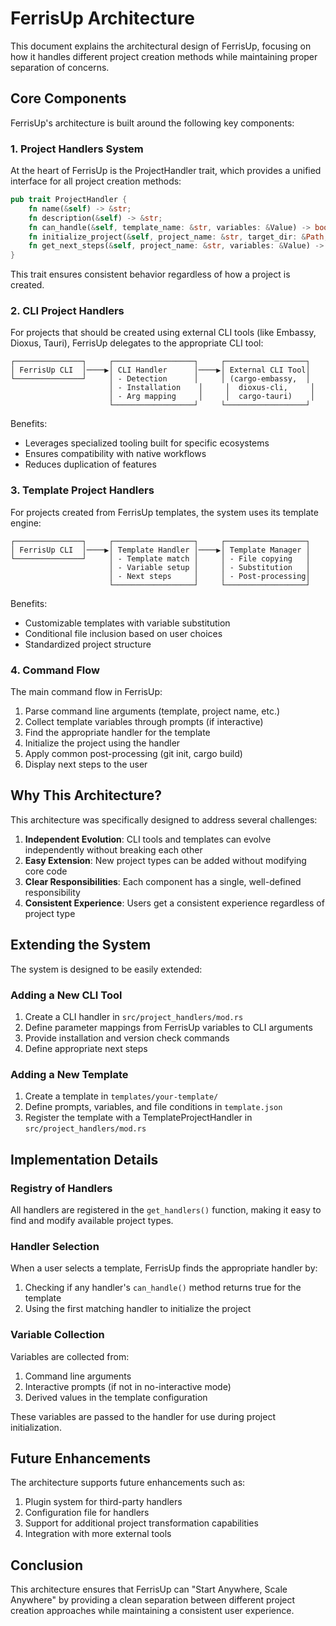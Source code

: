 # FerrisUp Architecture

This document explains the architectural design of FerrisUp, focusing on how it handles different project creation methods while maintaining proper separation of concerns.

## Core Components

FerrisUp's architecture is built around the following key components:

### 1. Project Handlers System

At the heart of FerrisUp is the ProjectHandler trait, which provides a unified interface for all project creation methods:

```rust
pub trait ProjectHandler {
    fn name(&self) -> &str;
    fn description(&self) -> &str;
    fn can_handle(&self, template_name: &str, variables: &Value) -> bool;
    fn initialize_project(&self, project_name: &str, target_dir: &Path, variables: &Value) -> Result<()>;
    fn get_next_steps(&self, project_name: &str, variables: &Value) -> Vec<String>;
}
```

This trait ensures consistent behavior regardless of how a project is created.

### 2. CLI Project Handlers

For projects that should be created using external CLI tools (like Embassy, Dioxus, Tauri), FerrisUp delegates to the appropriate CLI tool:

```
┌───────────────┐     ┌──────────────────┐     ┌──────────────────┐
│ FerrisUp CLI  │────▶│ CLI Handler      │────▶│ External CLI Tool│
└───────────────┘     │ - Detection      │     │ (cargo-embassy,  │
                      │ - Installation    │     │  dioxus-cli,     │
                      │ - Arg mapping     │     │  cargo-tauri)    │
                      └──────────────────┘     └──────────────────┘
```

Benefits:
- Leverages specialized tooling built for specific ecosystems
- Ensures compatibility with native workflows
- Reduces duplication of features

### 3. Template Project Handlers

For projects created from FerrisUp templates, the system uses its template engine:

```
┌───────────────┐     ┌──────────────────┐     ┌──────────────────┐
│ FerrisUp CLI  │────▶│ Template Handler │────▶│ Template Manager │
└───────────────┘     │ - Template match │     │ - File copying   │
                      │ - Variable setup │     │ - Substitution   │
                      │ - Next steps     │     │ - Post-processing│
                      └──────────────────┘     └──────────────────┘
```

Benefits:
- Customizable templates with variable substitution
- Conditional file inclusion based on user choices
- Standardized project structure

### 4. Command Flow

The main command flow in FerrisUp:

1. Parse command line arguments (template, project name, etc.)
2. Collect template variables through prompts (if interactive)
3. Find the appropriate handler for the template
4. Initialize the project using the handler
5. Apply common post-processing (git init, cargo build)
6. Display next steps to the user

## Why This Architecture?

This architecture was specifically designed to address several challenges:

1. **Independent Evolution**: CLI tools and templates can evolve independently without breaking each other
2. **Easy Extension**: New project types can be added without modifying core code
3. **Clear Responsibilities**: Each component has a single, well-defined responsibility
4. **Consistent Experience**: Users get a consistent experience regardless of project type

## Extending the System

The system is designed to be easily extended:

### Adding a New CLI Tool

1. Create a CLI handler in `src/project_handlers/mod.rs`
2. Define parameter mappings from FerrisUp variables to CLI arguments
3. Provide installation and version check commands
4. Define appropriate next steps

### Adding a New Template

1. Create a template in `templates/your-template/`
2. Define prompts, variables, and file conditions in `template.json`
3. Register the template with a TemplateProjectHandler in `src/project_handlers/mod.rs`

## Implementation Details

### Registry of Handlers

All handlers are registered in the `get_handlers()` function, making it easy to find and modify available project types.

### Handler Selection

When a user selects a template, FerrisUp finds the appropriate handler by:

1. Checking if any handler's `can_handle()` method returns true for the template
2. Using the first matching handler to initialize the project

### Variable Collection

Variables are collected from:
1. Command line arguments
2. Interactive prompts (if not in no-interactive mode)
3. Derived values in the template configuration

These variables are passed to the handler for use during project initialization.

## Future Enhancements

The architecture supports future enhancements such as:

1. Plugin system for third-party handlers
2. Configuration file for handlers
3. Support for additional project transformation capabilities
4. Integration with more external tools

## Conclusion

This architecture ensures that FerrisUp can "Start Anywhere, Scale Anywhere" by providing a clean separation between different project creation approaches while maintaining a consistent user experience.
